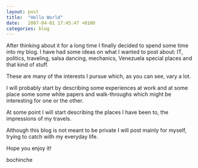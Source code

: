 ```yaml
---
layout: post
title:  "Hello World"
date:   2007-04-01 17:45:47 +0100
categories: blog
---
```

After thinking about it for a long time I finally decided to spend some time into my blog. I have had some ideas on what I wanted to post about: IT, politics, traveling, salsa dancing, mechanics, Venezuela special places and that kind of stuff.

These are many of the interests I pursue which, as you can see, vary a lot.

I will probably start by describing some experiences at work and at some place some some white papers and walk-throughs which might be interesting for one or the other.

At some point I will start describing the places I have been to, the impressions of my travels.

Although this blog is not meant to be private I will post mainly for myself, trying to catch with my everyday life.

Hope you enjoy it!

bochinche
